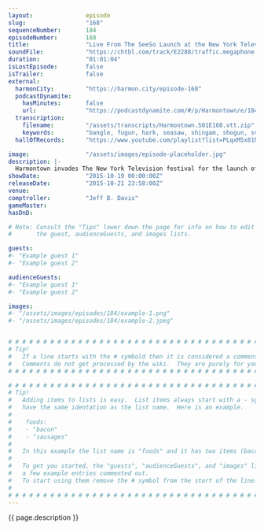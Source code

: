 ```yaml
---
layout:               episode
slug:                 "168"
sequenceNumber:       184
episodeNumber:        168
title:                "Live From The SeeSo Launch at the New York Television Festival 2015"
soundFile:            "https://chtbl.com/track/E2288/traffic.megaphone.fm/STA4321993911.mp3?updated=1561153990"
duration:             "01:01:04"
isLostEpisode:        false
isTrailer:            false
external:
  harmonCity:         "https://harmon.city/episode-168"
  podcastDynamite:
    hasMinutes:       false
    url:              "https://podcastdynamite.com/#/p/Harmontown/e/184/168"
  transcription:
    filename:         "/assets/transcripts/Harmontown.S01E168.vtt.zip"
    keywords:         "bangle, fugun, hark, seasaw, shingam, shogun, sva, carvings, outlaws, weevil, outlaw, flim, fist-sized, yeast, stunning, evan, rats, shapiro, fondue, beads, etiquette, tomb, crown, werner, crude"
  hallOfRecords:      "https://www.youtube.com/playlist?list=PLqxM5x81hNOZcLn2elRItrkDXvq2bq1Fx"

image:                "/assets/images/episode-placeholder.jpg"
description: |-
  Harmontown invades The New York Television festival for the launch of Seeso, a new comedy streaming service and the home of our upcoming show Harmonquest!
showDate:             "2015-10-19 00:00:00Z"
releaseDate:          "2015-10-21 23:58:00Z"
venue:                
comptroller:          "Jeff B. Davis"
gameMaster:           
hasDnD:               

# Note: Consult the "Tips" lower down the page for info on how to edit
#       the guest, audienceGuests, and images lists.

guests:
#- "Example guest 1"
#- "Example guest 2"

audienceGuests:
#- "Example guest 1"
#- "Example guest 2"

images:
#- "/assets/images/episodes/184/example-1.png"
#- "/assets/images/episodes/184/example-2.jpeg"


# # # # # # # # # # # # # # # # # # # # # # # # # # # # # # # # # # # # # # # # # # # # #
# Tip!
#   If a line starts with the # symbold then it is considered a comment.
#   Comments do not get processed by the wiki.  They are purely for your information.
# # # # # # # # # # # # # # # # # # # # # # # # # # # # # # # # # # # # # # # # # # # # #

# # # # # # # # # # # # # # # # # # # # # # # # # # # # # # # # # # # # # # # # # # # # #
# Tip!
#   Adding items to lists is easy.  List items always start with a - symbol and have
#   have the same identation as the list name.  Here is an example.
#
#    foods:
#    - "bacon"
#    - "sausages"
#
#   In this example the list name is "foods" and it has two items (bacon, and sausages).
#
#   To get you started, the "guests", "audienceGuests", and "images" lists below have
#   a few example entries commented out.
#   To start using them remove the # symbol from the start of the line.
#
# # # # # # # # # # # # # # # # # # # # # # # # # # # # # # # # # # # # # # # # # # # # #
---
```


<!-- The episode description will be rendered here -->
{{ page.description }}

<!-- Add your content BELOW here -->
<!-- vvvvvvvvvvvvvvvvvvvvvvvvvvv -->




<!-- ^^^^^^^^^^^^^^^^^^^^^^^^^^^ -->
<!-- Add your content ABOVE here -->

<!-- The episode gallery will be rendered here -->